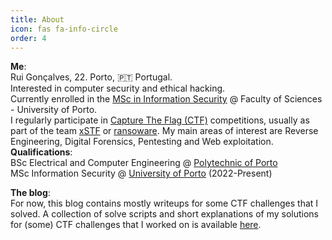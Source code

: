 ```yaml
---
title: About
icon: fas fa-info-circle
order: 4
---
```


__Me__:
<br>
Rui Gonçalves, 22. Porto, 🇵🇹 Portugal.
<br>
Interested in computer security and ethical hacking.
<br>
Currently enrolled in the [MSc in Information Security](https://msi.dcc.fc.up.pt) @ Faculty of Sciences - University of Porto.
<br>
I regularly participate in [Capture The Flag (CTF)](https://ctftime.org/ctf-wtf) competitions, usually as part of the team [xSTF](https://xstf.pt) or [ransoware](https://ctftime.org/team/218596).
My main areas of interest are Reverse Engineering, Digital Forensics, Pentesting and Web exploitation.
<br>
__Qualifications__:
<br>
BSc Electrical and Computer Engineering @ [Polytechnic of Porto](https://www.isep.ipp.pt)
<br>
MSc Information Security @ [University of Porto](https://up.pt) (2022-Present)

__The blog__:
<br>
For now, this blog contains mostly writeups for some CTF challenges that I solved. A collection of solve scripts and short explanations of my solutions for (some) CTF challenges that I worked on is available [here](https://github.com/ruifi47/CTF-solves).